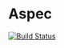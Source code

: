# Aspec

[![Build Status](https://travis-ci.org/bsmith-n4/aspec.svg?branch=master)](https://travis-ci.org/bsmith-n4/aspec)
